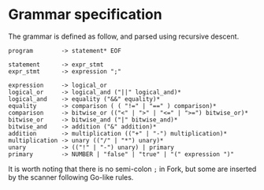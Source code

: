 # Grammar specification

The grammar is defined as follow, and parsed using recursive descent.

```
program        -> statement* EOF

statement      -> expr_stmt
expr_stmt      -> expression ";"

expression     -> logical_or
logical_or     -> logical_and ("||" logical_and)*
logical_and    -> equality ("&&" equality)*
equality       -> comparison ( ( "!=" | "==" ) comparison)*
comparison     -> bitwise_or (("<" | ">" | "<=" | ">=") bitwise_or)*
bitwise_or     -> bitwise_and ("|" bitwise_and)*
bitwise_and    -> addition ("&" addition)*
addition       -> multiplication (("+" | "-") multiplication)*
multiplication -> unary (("/" | "*") unary)*
unary          -> (("!" | "-") unary) | primary
primary        -> NUMBER | "false" | "true" | "(" expression ")"
```

It is worth noting that there is no semi-colon `;` in Fork, but some are inserted by the scanner following Go-like rules.
